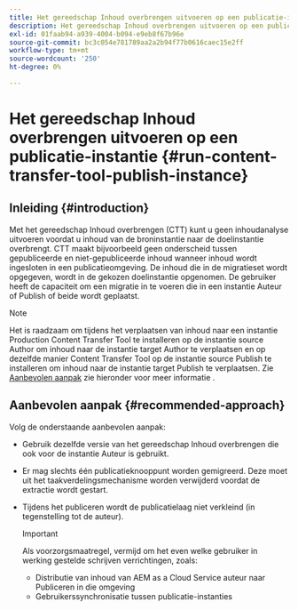 ```yaml
---
title: Het gereedschap Inhoud overbrengen uitvoeren op een publicatie-instantie
description: Het gereedschap Inhoud overbrengen uitvoeren op een publicatie-instantie
exl-id: 01faab94-a939-4004-b094-e9eb8f67b96e
source-git-commit: bc3c054e781789aa2a2b94f77b0616caec15e2ff
workflow-type: tm+mt
source-wordcount: '250'
ht-degree: 0%

---
```


# Het gereedschap Inhoud overbrengen uitvoeren op een publicatie-instantie {#run-content-transfer-tool-publish-instance}

## Inleiding {#introduction}

Met het gereedschap Inhoud overbrengen (CTT) kunt u geen inhoudanalyse uitvoeren voordat u inhoud van de broninstantie naar de doelinstantie overbrengt. CTT maakt bijvoorbeeld geen onderscheid tussen gepubliceerde en niet-gepubliceerde inhoud wanneer inhoud wordt ingesloten in een publicatieomgeving. De inhoud die in de migratieset wordt opgegeven, wordt in de gekozen doelinstantie opgenomen. De gebruiker heeft de capaciteit om een migratie in te voeren die in een instantie Auteur of Publish of beide wordt geplaatst.

>[!NOTE]
>Het is raadzaam om tijdens het verplaatsen van inhoud naar een instantie Production Content Transfer Tool te installeren op de instantie source Author om inhoud naar de instantie target Author te verplaatsen en op dezelfde manier Content Transfer Tool op de instantie source Publish te installeren om inhoud naar de instantie target Publish te verplaatsen. Zie [Aanbevolen aanpak](#recommended-approach) zie hieronder voor meer informatie .

## Aanbevolen aanpak {#recommended-approach}

Volg de onderstaande aanbevolen aanpak:

* Gebruik dezelfde versie van het gereedschap Inhoud overbrengen die ook voor de instantie Auteur is gebruikt.

* Er mag slechts één publicatieknooppunt worden gemigreerd. Deze moet uit het taakverdelingsmechanisme worden verwijderd voordat de extractie wordt gestart.

* Tijdens het publiceren wordt de publicatielaag niet verkleind (in tegenstelling tot de auteur).

  >[!IMPORTANT]
  >Als voorzorgsmaatregel, vermijd om het even welke gebruiker in werking gestelde schrijven verrichtingen, zoals:
  > * Distributie van inhoud van AEM as a Cloud Service auteur naar Publiceren in die omgeving
  > * Gebruikerssynchronisatie tussen publicatie-instanties
